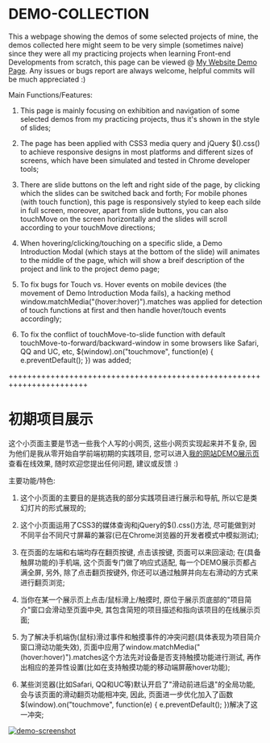 # DEMO-COLLECTION

This a webpage showing the demos of some selected projects of mine, the demos collected here might seem to be very simple (sometimes naive) since they were all my practicing projects when learning Front-end Developments from scratch, this page can be viewed @ <a href = "https://www.mike652638.com/demo.html">My Website Demo Page</a>. Any issues or bugs report are always welcome, helpful commits will be much appreciated :)

Main Functions/Features:

1. This page is mainly focusing on exhibition and navigation of some selected demos from my practicing projects, thus it's shown in the style of slides;

2. The page has been applied with CSS3 media query and jQuery $().css() to achieve responsive designs in most platforms and different sizes of screens, which have been simulated and tested in Chrome developer tools;

3. There are slide buttons on the left and right side of the page, by clicking which the slides can be switched back and forth; For mobile phones (with touch function), this page is responsively styled to keep each silde in full screen, moreover, apart from slide buttons, you can also touchMove on the screen horizontally and the slides will scroll according to your touchMove directions;

4. When hovering/clicking/touching on a specific slide, a Demo Introduction Modal (which stays at the bottom of the slide) will animates to the middle of the page, which will show a breif description of the project and link to the project demo page; 

5. To fix bugs for Touch vs. Hover events on mobile devices (the movement of Demo Introduction Moda fails), a hacking method window.matchMedia("(hover:hover)").matches was applied for detection of touch functions at first and then handle hover/touch events accordingly;

6. To fix the conflict of touchMove-to-slide function with default touchMove-to-forward/backward-window in some browsers like Safari, QQ and UC, etc, $(window).on("touchmove", function(e) { e.preventDefault(); }) was added;

+++++++++++++++++++++++++++++++++++++++++++++++++++++++++++++++++++++++

# 初期项目展示

这个小页面主要是节选一些我个人写的小网页, 这些小网页实现起来并不复杂, 因为他们是我从零开始自学前端初期的实践项目, 您可以进入<a target="_blank" href = "https://www.mike652638.com/demo.html">我的网站DEMO展示页</a>查看在线效果, 随时欢迎您提出任何问题, 建议或反馈 :) <br>

主要功能/特色:

1. 这个小页面的主要目的是挑选我的部分实践项目进行展示和导航, 所以它是类幻灯片的形式展现的;

2. 这个小页面运用了CSS3的媒体查询和jQuery的$().css()方法, 尽可能做到对不同平台不同尺寸屏幕的兼容(已在Chrome浏览器的开发者模式中模拟测试); 

3. 在页面的左端和右端均存在翻页按键, 点击该按键, 页面可以来回滚动; 在(具备触屏功能的)手机端, 这个页面专门做了响应式适配, 每一个DEMO展示页都占满全屏, 另外, 除了点击翻页按键外, 你还可以通过触屏并向左右滑动的方式来进行翻页浏览;

4. 当你在某一个展示页上点击/鼠标滑上/触摸时, 原位于展示页底部的"项目简介"窗口会滑动至页面中央, 其包含简短的项目描述和指向该项目的在线展示页面;

5. 为了解决手机端伪(鼠标)滑过事件和触摸事件的冲突问题(具体表现为项目简介窗口滑动功能失效), 页面中应用了window.matchMedia("(hover:hover)").matches这个方法先对设备是否支持触摸功能进行测试, 再作出相应的差异性设置(比如在支持触摸功能的移动端屏蔽hover功能);

6. 某些浏览器(比如Safari, QQ和UC等)默认开启了"滑动前进后退"的全局功能, 会与该页面的滑动翻页功能相冲突, 因此, 页面进一步优化加入了函数$(window).on("touchmove", function(e) { e.preventDefault(); })解决了这一冲突;

<a target="_blank" href = "https://www.mike652638.com/demo.html"><img src="https://www.mike652638.com/demo/img/demoScrSht-pc.png" alt="demo-screenshot" /></a>

